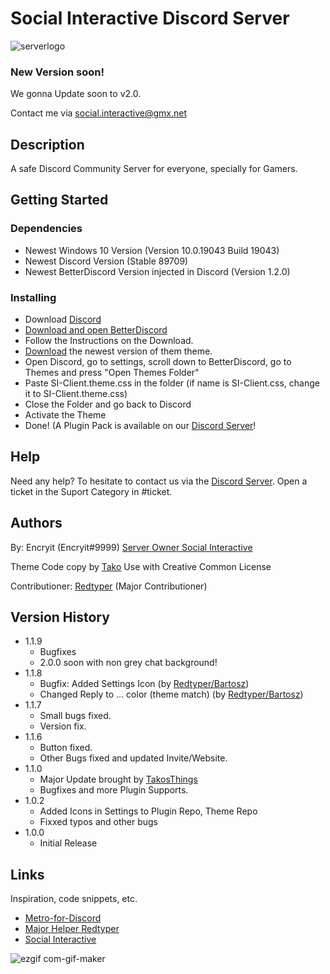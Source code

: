 # Social Interactive Discord Server

![serverlogo](https://user-images.githubusercontent.com/72802595/126896093-3f9d040a-1338-441a-a2c6-509f9c199223.gif)


### New Version soon!

We gonna Update soon to v2.0.

Contact me via social.interactive@gmx.net

## Description

A safe Discord Community Server for everyone, specially for Gamers.

## Getting Started

### Dependencies

* Newest Windows 10 Version (Version	10.0.19043 Build 19043)
* Newest Discord Version (Stable 89709)
* Newest BetterDiscord Version injected in Discord (Version 1.2.0)

### Installing

* Download [Discord](https://discord.com)
* [Download and open BetterDiscord](https://betterdiscord.app)
* Follow the Instructions on the Download.
* [Download](https://github.com/SocialInteractive/SI-Client/releases) the newest version of them theme.
* Open Discord, go to settings, scroll down to BetterDiscord, go to Themes and press "Open Themes Folder"
* Paste SI-Client.theme.css in the folder (if name is SI-Client.css, change it to SI-Client.theme.css)
* Close the Folder and go back to Discord
* Activate the Theme
* Done!
(A Plugin Pack is available on our [Discord Server](https://discord.io/socialint)!

## Help
 
Need any help? To hesitate to contact us via the [Discord Server](https://discord.io/socialint).
Open a ticket in the Suport Category in #ticket.

## Authors

By: Encryit (Encryit#9999) [Server Owner Social Interactive](https://discord.io/socialint)

Theme Code copy by [Tako](https://github.com/TakosThings)
Use with Creative Common License 

Contributioner:
[Redtyper](https://github.com/bartosz789) (Major Contributioner)

## Version History
* 1.1.9
    * Bugfixes
    * 2.0.0 soon with non grey chat background!
* 1.1.8
    * Bugfix: Added Settings Icon (by [Redtyper/Bartosz](https://github.com/bartosz789))
    * Changed Reply to ... color (theme match) (by [Redtyper/Bartosz](https://github.com/bartosz789))
* 1.1.7
    * Small bugs fixed.
    * Version fix.
* 1.1.6
    * Button fixed.
    * Other Bugs fixed and updated Invite/Website.
* 1.1.0
    * Major Update brought by [TakosThings](https://github.com/TakosThings/Metro-for-Discord/releases/tag/v3.16.0)
    * Bugfixes and more Plugin Supports.
* 1.0.2
    * Added Icons in Settings to Plugin Repo, Theme Repo
    * Fixxed typos and other bugs
* 1.0.0
    * Initial Release

## Links

Inspiration, code snippets, etc.
* [Metro-for-Discord](https://github.com/TakosThings/Metro-for-Discord)
* [Major Helper Redtyper](https://github.com/bartosz789)
* [Social Interactive](https://discord.io/socialint)

![ezgif com-gif-maker](https://user-images.githubusercontent.com/72802595/126896089-d113444e-c1d2-4468-9ff5-4c1b3786e43c.gif)

